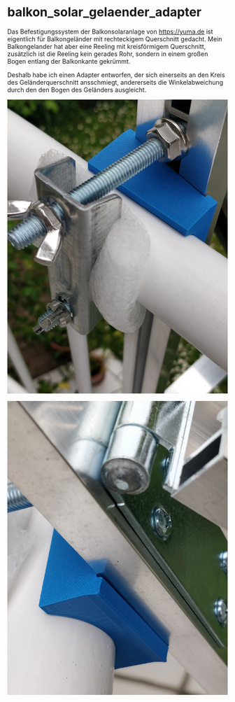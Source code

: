 # balkon_solar_gelaender_adapter
Das Befestigungssystem der Balkonsolaranlage von https://yuma.de ist eigentlich für Balkongeländer mit rechteckigem Querschnitt gedacht. Mein Balkongelander hat aber eine Reeling mit kreisförmigem Querschnitt, zusätzlich ist die Reeling kein gerades Rohr, sondern in einem großen Bogen entlang der Balkonkante gekrümmt.

Deshalb habe ich einen Adapter entworfen, der sich einerseits an den Kreis des Geländerquerschnitt ansschmiegt, andererseits die Winkelabweichung durch den den Bogen des Geländers ausgleicht.

![Foto von montiertem Adapter](images/IMG_20230419_132235.jpg)

![Foto von montiertem Adapter](images/IMG_20230419_132248.jpg)

